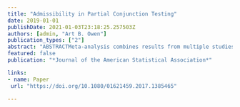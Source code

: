 ```yaml
---
title: "Admissibility in Partial Conjunction Testing"
date: 2019-01-01
publishDate: 2021-01-03T23:18:25.257503Z
authors: [admin, "Art B. Owen"]
publication_types: ["2"]
abstract: "ABSTRACTMeta-analysis combines results from multiple studies aiming to increase power in finding their common effect. It would typically reject the null hypothesis of no effect if any one of the studies shows strong significance. The partial conjunction null hypothesis is rejected only when at least r of n component hypotheses are nonnull with r = 1 corresponding to a usual meta-analysis. Compared with meta-analysis, it can encourage replicable findings across studies. A by-product of it when applied to different r values is a confidence interval of r quantifying the proportion of nonnull studies. Benjamini and Heller (2008) provided a valid test for the partial conjunction null by ignoring the \code{r - 1} smallest p-values and applying a valid meta-analysis p-value to the remaining \code{n - r + 1} p-values. We provide sufficient and necessary conditions of admissible combined p-value for the partial conjunction hypothesis among monotone tests. Non-monotone tests always dominate monotone tests but are usually too unreasonable to be used in practice. Based on these findings, we propose a generalized form of Benjamini and Heller?s test which allows usage of various types of meta-analysis p-values, and apply our method to an example in assessing replicable benefit of new anticoagulants across subgroups of patients for stroke prevention."
featured: false
publication: "*Journal of the American Statistical Association*"

links:
- name: Paper
 url: "https://doi.org/10.1080/01621459.2017.1385465"

---
```



